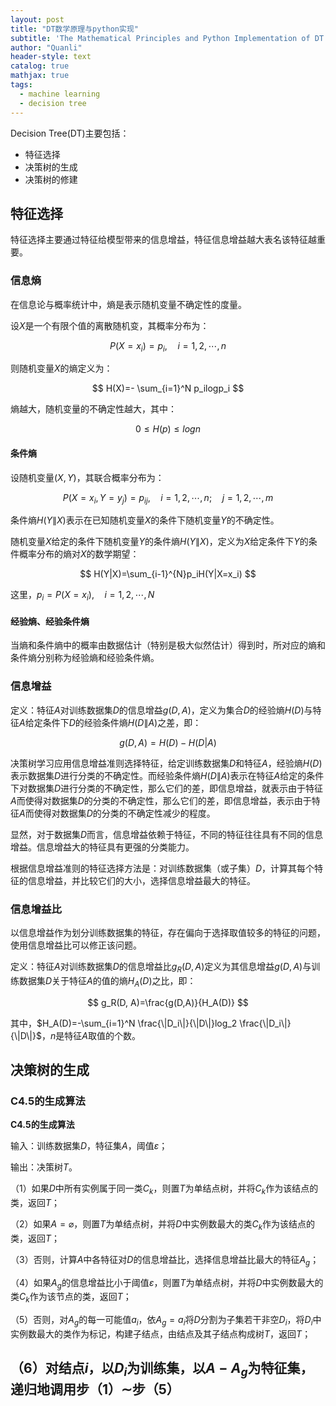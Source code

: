 ```yaml
---
layout: post
title: "DT数学原理与python实现"
subtitle: 'The Mathematical Principles and Python Implementation of DT'
author: "Quanli"
header-style: text
catalog: true
mathjax: true
tags:
  - machine learning
  - decision tree
---
```


Decision Tree(DT)主要包括：
* 特征选择
* 决策树的生成
* 决策树的修建

## 特征选择
特征选择主要通过特征给模型带来的信息增益，特征信息增益越大表名该特征越重要。

### 信息熵
在信息论与概率统计中，熵是表示随机变量不确定性的度量。

设$X$是一个有限个值的离散随机变，其概率分布为：

$$
P(X=x_i)=p_i, \quad i=1,2, \cdots ,n
$$

则随机变量$X$的熵定义为：

$$
H(X)=- \sum_{i=1}^N p_ilogp_i
$$

熵越大，随机变量的不确定性越大，其中：

$$
0\leq H(p) \leq logn
$$

#### 条件熵
设随机变量$(X,Y)$，其联合概率分布为：

$$
P(X=x_i, Y=y_j)=p_{ij}, \quad i=1,2, \cdots ,n; \quad j=1,2, \cdots ,m
$$

条件熵$H(Y\|X)$表示在已知随机变量$X$的条件下随机变量$Y$的不确定性。

随机变量$X$给定的条件下随机变量$Y$的条件熵$H(Y\|X)$，定义为$X$给定条件下$Y$的条件概率分布的熵对$X$的数学期望：

$$
H(Y|X)=\sum_{i-1}^{N}p_iH(Y|X=x_i)
$$

这里，$p_i=P(X=x_i), \quad i=1, 2, \cdots , N$

#### 经验熵、经验条件熵
当熵和条件熵中的概率由数据估计（特别是极大似然估计）得到时，所对应的熵和条件熵分别称为经验熵和经验条件熵。

### 信息增益
定义：特征$A$对训练数据集$D$的信息增益$g(D,A)$，定义为集合$D$的经验熵$H(D)$与特征$A$给定条件下$D$的经验条件熵$H(D\|A)$之差，即：

$$
g(D,A)=H(D)-H(D|A)
$$

决策树学习应用信息增益准则选择特征，给定训练数据集$D$和特征$A$，经验熵$H(D)$表示数据集$D$进行分类的不确定性。而经验条件熵$H(D\|A)$表示在特征$A$给定的条件下对数据集$D$进行分类的不确定性，那么它们的差，即信息增益，就表示由于特征$A$而使得对数据集$D$的分类的不确定性，那么它们的差，即信息增益，表示由于特征$A$而使得对数据集$D$的分类的不确定性减少的程度。

显然，对于数据集$D$而言，信息增益依赖于特征，不同的特征往往具有不同的信息增益。信息增益大的特征具有更强的分类能力。


根据信息增益准则的特征选择方法是：对训练数据集（或子集）$D$，计算其每个特征的信息增益，并比较它们的大小，选择信息增益最大的特征。

### 信息增益比
以信息增益作为划分训练数据集的特征，存在偏向于选择取值较多的特征的问题，使用信息增益比可以修正该问题。

定义：特征$A$对训练数据集$D$的信息增益比$g_R(D,A)$定义为其信息增益$g(D,A)$与训练数据集$D$关于特征$A$的值的熵$H_A(D)$之比，即：

$$
g_R(D, A)=\frac{g(D,A)}{H_A(D)}
$$

其中，$H_A(D)=-\sum_{i=1}^N \frac{\|D_i\|}{\|D\|}log_2 \frac{\|D_i\|}{\|D\|}$，$n$是特征$A$取值的个数。

## 决策树的生成

### C4.5的生成算法

**C4.5的生成算法**

输入：训练数据集$D$，特征集$A$，阈值$\varepsilon$；

输出：决策树$T$。

（1）如果$D$中所有实例属于同一类$C_k$，则置$T$为单结点树，并将$C_k$作为该结点的类，返回$T$；

（2）如果$A=\varnothing$，则置$T$为单结点树，并将$D$中实例数最大的类$C_k$作为该结点的类，返回$T$；

（3）否则，计算$A$中各特征对$D$的信息增益比，选择信息增益比最大的特征$A_g$；

（4）如果$A_g$的信息增益比小于阈值$\varepsilon$，则置$T$为单结点树，并将$D$中实例数最大的类$C_k$作为该节点的类，返回$T$；

（5）否则，对$A_g$的每一可能值$a_i$，依$A_g=a_i$将$D$分割为子集若干非空$D_i$，将$D_i$中实例数最大的类作为标记，构建子结点，由结点及其子结点构成树$T$，返回$T$；

（6）对结点$i$，以$D_i$为训练集，以$A-{A_g}$为特征集，递归地调用步（1）$\sim$步（5）
---
